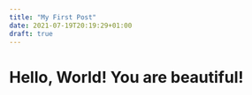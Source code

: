 ```yaml
---
title: "My First Post"
date: 2021-07-19T20:19:29+01:00
draft: true
---
```


<h1>Hello, World! You are beautiful!</h1>